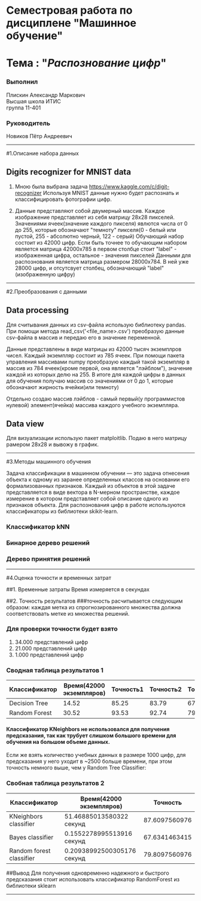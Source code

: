 # Семестровая работа по дисциплене "Машинное обучение"

# Тема : "_Распознование цифр_"

### Выполнил
Плискин Александр Маркович  
Высшая школа ИТИС  
группа 11-401
### Руководитель
Новиков Пётр Андреевич

________________________________________

#1.Описание набора данных

## Digits recognizer for MNIST data

1. Мною была выбрана задача https://www.kaggle.com/c/digit-recognizer
Используя MNIST данные нужно будет распознать и классифицировать фотографии цифр.

2. Данные представляют собой двумерный массив. Каждое изображение представляет из себя матрицу 28х28 пикселей.
Значениями ячеек(значение каждого пикселя) явлются числа от 0 до 255, которые обозначают "темноту" пикселя(0 - белый или пустой, 255 - абсолютно черный, 122 - серый)
Обучающий набор состоит из 42000 цифр. Если быть точнее то обучающим набором является матрица 42000х785
в первом столбце стоит "label" - изображенная цифра, остальное - значения пикселей
Данными для распознования является матрица размером 28000х784. В ней уже 28000 цифр, и отсутсвует столбец, обозначающий "label"(изображенную цифру)

________________________________________

#2.Преобразования с данными

## Data processing

 Для считывания данных из csv-файла использую библиотеку pandas.
 При помощи метода read_csv('<file_name>.csv') преобразую данные csv-файла в массив и передаю его в значение переменной.

 Данные представлены в виде матрицы из 42000 тысяч экземплров чисел.
 Каждый экземпляр состоит из 785 ячеек.
 При помощи пакета управления массивами numpy преобразую каждый такой экземпляр в массив из 784 ячеек(кроме первой, она является "лэйблом"), значение каждой из которых делю на 255.
 В итоге для каждой цифры в данных для обучения получаю массив со значениями от 0 до 1, которые обозначают жирность ячейки(или темноту)

 Отдельно создаю массив лэйблов - самый первый(у программистов нулевой) элемент(ячейка) массива каждого учебного экземпляра.


## Data view

 Для визуализации использую пакет matploitlib. Подаю в него матрицу рамером 28х28 и вывожу в график.

________________________________________

#3.Методы машинного обучения

Задача классификации в машинном обучении — это задача отнесения объекта к одному из заранее определенных классов на основании его формализованных признаков. Каждый из объектов в этой задаче представляется в виде вектора в N-мерном пространстве, каждое измерение в котором представляет собой описание одного из признаков объекта.
Для распознования цифр в работе используются классификаторы из библиотеки skikit-learn.

### Классификатор kNN


### Бинарное дерево решений



### Дерево принятия решений




________________________________________

#4.Оценка точности и временных затрат

##1. Временные затраты
Время измеряется в секундах

##2. Точность результатов
###точность расчитывается следующим образом:
 каждая метка из спрогнозированного множества должна соответствовать метке из множества решений.

### Для проверки точности будет взято

1. 34.000 представлений цифр
2. 21.000 представлений цифр
3. 1.000 представлений цифр

### Сводная таблица результатов 1

|Классификатор|Время(42000 экземпляров)|Точность1|Точность2|Точность3|
|---|---|---|---|---|
|Decision Tree|14.52|85.25|83.79|67.63|
|Random Forest|30.52|93.53|92.74|79.81|

#### Классификатор KNeighbors не использовался для получения предсказания, так как трубует слишком большого времени для обучения на большом объеме данных.
Если же взять количество учебных данных в размере 1000 цифр, для предсказания у него уходит в ~2500 больше времени, при этом точность немного выше, чем у Random Tree Classifier:

### Свобная таблица результатов 2

|Классификатор|Время(42000 экземпляров)|Точность|
|---|---|---|
KNeighbors classifier| 51.46885013580322 секунд | 87.6097560976
Bayes classifier| 0.1552278995513916 секунд | 67.6341463415
Random forest classifier| 0.20938992500305176 секунд | 79.8097560976

##Вывод
Для получения одновременно надежного и быстрого предсказания стоит использовать классификатор RandomFоrest из библиотеки sklearn


    
________________________________________